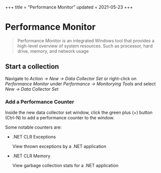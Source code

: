 +++
title = "Performance Monitor"
updated = 2021-05-23
+++

# Performance Monitor
> Performance Monitor is an integrated Windows tool that provides a high-level overview of system resources. Such as processor, hard drive, memory, and network usage

## Start a collection

Navigate to *Action -> New -> Data Collector Set* or right-click on *Performance Monitor* under *Performance -> Monitorying Tools* and select *New -> Data Collector Set*

### Add a Performance Counter

Inside the new data collector set window, click the green plus (+) button (Ctrl-N) to add a performance counter to the window. 

Some notable counters are:
- .NET CLR Exceptions

  View thrown exceptions by a .NET application

- .NET CLR Memory

  View garbage collection stats for a .NET application